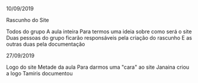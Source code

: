 10/09/2019

Rascunho do Site

Todos do grupo
A aula inteira
Para termos uma ideia sobre como será o site
Duas pessoas do grupo ficarão responsáveis pela criação do rascunho
E as outras duas pela documentação


27/09/2019

Logo do site
Metade da aula
Para darmos uma "cara" ao site
Janaina criou a logo
Tamiris documentou
